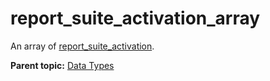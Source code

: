 # report_suite_activation_array

An array of [report_suite_activation](r_report_suite_activation.md#).

**Parent topic:** [Data Types](../data_types/c_datatypes.md)


